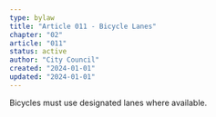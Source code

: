```yaml
---
type: bylaw
title: "Article 011 - Bicycle Lanes"
chapter: "02"
article: "011"
status: active
author: "City Council"
created: "2024-01-01"
updated: "2024-01-01"
---
```


Bicycles must use designated lanes where available.

